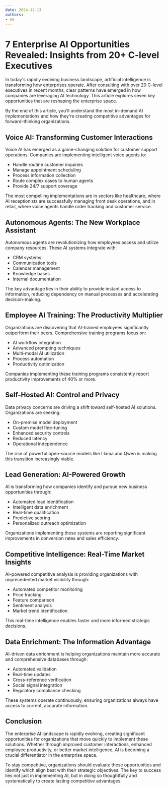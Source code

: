 ```yaml
---
date: 2024-12-13
authors:
- me
---
```


# 7 Enterprise AI Opportunities Revealed: Insights from 20+ C-level Executives

In today's rapidly evolving business landscape, artificial intelligence is transforming how enterprises operate. After consulting with over 20 C-level executives in recent months, clear patterns have emerged in how companies are leveraging AI technology. This article explores seven key opportunities that are reshaping the enterprise space.

By the end of this article, you'll understand the most in-demand AI implementations and how they're creating competitive advantages for forward-thinking organizations.

<!-- more -->

## Voice AI: Transforming Customer Interactions

Voice AI has emerged as a game-changing solution for customer support operations. Companies are implementing intelligent voice agents to:

- Handle routine customer inquiries
- Manage appointment scheduling
- Process information collection
- Route complex cases to human agents
- Provide 24/7 support coverage

The most compelling implementations are in sectors like healthcare, where AI receptionists are successfully managing front desk operations, and in retail, where voice agents handle order tracking and customer service.

## Autonomous Agents: The New Workplace Assistant

Autonomous agents are revolutionizing how employees access and utilize company resources. These AI systems integrate with:

- CRM systems
- Communication tools
- Calendar management
- Knowledge bases
- Internal documentation

The key advantage lies in their ability to provide instant access to information, reducing dependency on manual processes and accelerating decision-making.

## Employee AI Training: The Productivity Multiplier

Organizations are discovering that AI-trained employees significantly outperform their peers. Comprehensive training programs focus on:

- AI workflow integration
- Advanced prompting techniques
- Multi-modal AI utilization
- Process automation
- Productivity optimization

Companies implementing these training programs consistently report productivity improvements of 40% or more.

## Self-Hosted AI: Control and Privacy

Data privacy concerns are driving a shift toward self-hosted AI solutions. Organizations are seeking:

- On-premise model deployment
- Custom model fine-tuning
- Enhanced security controls
- Reduced latency
- Operational independence

The rise of powerful open-source models like Llama and Qwen is making this transition increasingly viable.

## Lead Generation: AI-Powered Growth

AI is transforming how companies identify and pursue new business opportunities through:

- Automated lead identification
- Intelligent data enrichment
- Real-time qualification
- Predictive scoring
- Personalized outreach optimization

Organizations implementing these systems are reporting significant improvements in conversion rates and sales efficiency.

## Competitive Intelligence: Real-Time Market Insights

AI-powered competitive analysis is providing organizations with unprecedented market visibility through:

- Automated competitor monitoring
- Price tracking
- Feature comparison
- Sentiment analysis
- Market trend identification

This real-time intelligence enables faster and more informed strategic decisions.

## Data Enrichment: The Information Advantage

AI-driven data enrichment is helping organizations maintain more accurate and comprehensive databases through:

- Automated validation
- Real-time updates
- Cross-reference verification
- Social signal integration
- Regulatory compliance checking

These systems operate continuously, ensuring organizations always have access to current, accurate information.

## Conclusion

The enterprise AI landscape is rapidly evolving, creating significant opportunities for organizations that move quickly to implement these solutions. Whether through improved customer interactions, enhanced employee productivity, or better market intelligence, AI is becoming a crucial differentiator in the enterprise space.

To stay competitive, organizations should evaluate these opportunities and identify which align best with their strategic objectives. The key to success lies not just in implementing AI, but in doing so thoughtfully and systematically to create lasting competitive advantages.